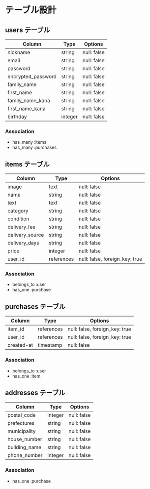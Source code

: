 # テーブル設計

## users テーブル

| Column             | Type    | Options     |
| ------------------ | ------- | ----------- |
| nickname           | string  | null: false |
| email              | string  | null: false |
| password           | string  | null: false |
| encrypted_password | string  | null: false |
| family_name        | string  | null: false |
| first_name         | string  | null: false |
| family_name_kana   | string  | null: false |
| first_name_kana    | string  | null: false |
| birthday           | integer | null: false |

### Association

- has_many :items
- has_many :purchases

## items テーブル

| Column          | Type       | Options                        |
| --------------- | ---------- | ------------------------------ |
| image           | text       | null: false                    |
| name            | string     | null: false                    |
| text            | text       | null: false                    |
| category        | string     | null: false                    |
| condition       | string     | null: false                    |
| delivery_fee    | string     | null: false                    |
| delivery_source | string     | null: false                    |
| delivery_days   | string     | null: false                    |
| price           | integer    | null: false                    |
| user_id         | references | null: false, foreign_key: true |

### Association

- belongs_to :user
- has_one :purchase

## purchases テーブル

| Column     | Type       | Options                        |
| ---------- | ---------- | ------------------------------ |
| item_id    | references | null: false, foreign_key: true |
| user_id    | references | null: false, foreign_key: true |
| created-at | timestamp  | null: false                    |

### Association

- belongs_to :user
- has_one   :item

## addresses テーブル

| Column        | Type       | Options     |
| ------------- | ---------- | ----------- |
| postal_code   | integer    | null: false |
| prefectures   | string     | null: false |
| municipality  | string     | null: false |
| house_number  | string     | null: false |
| building_name | string     | null: false |
| phone_number  | integer    | null: false |

### Association

- has_one   :purchase